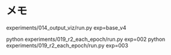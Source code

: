 # メモ

experiments/014_output_viz/run.py exp=base_v4

python experiments/019_r2_each_epoch/run.py exp=002
python experiments/019_r2_each_epoch/run.py exp=003